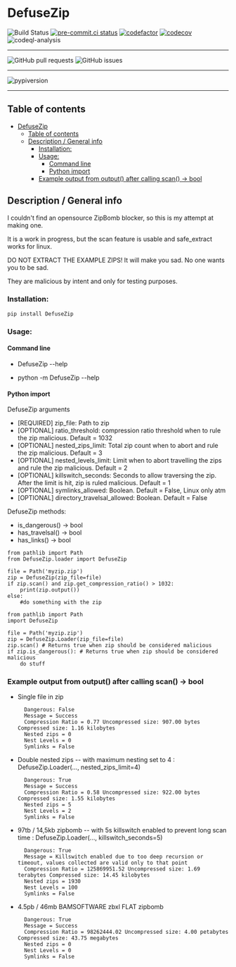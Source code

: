 # DefuseZip
![Build Status](https://github.com/kuviokelluja/DefuseZip/actions/workflows/tox.yml/badge.svg)
[![pre-commit.ci status](https://results.pre-commit.ci/badge/github/pre-commit/pre-commit/master.svg)](https://results.pre-commit.ci/latest/github/kuviokelluja/DefuseZip/main)
[![codefactor](https://www.codefactor.io/repository/github/kuviokelluja/defusezip/badge/main)](https://www.codefactor.io/repository/github/kuviokelluja/defusezip/overview/main)
[![codecov](https://codecov.io/gh/kuviokelluja/DefuseZip/branch/main/graph/badge.svg?token=AFSWTF0QBX)](https://codecov.io/gh/kuviokelluja/DefuseZip)
![codeql-analysis](https://github.com/kuviokelluja/DefuseZip/actions/workflows/codeql-analysis.yml/badge.svg)


----
![GitHub pull requests](https://img.shields.io/github/issues-pr/kuviokelluja/DefuseZip)
![GitHub issues](https://img.shields.io/github/issues-raw/kuviokelluja/DefuseZip)

----
![pypiversion](https://img.shields.io/pypi/v/DefuseZip)

----


## Table of contents
- [DefuseZip](#defusezip)
  - [Table of contents](#table-of-contents)
  - [Description / General info](#description--general-info)
    - [Installation:](#installation)
    - [Usage:](#usage)
      - [Command line](#command-line)
      - [Python import](#python-import)
    - [Example output from output() after calling scan() -> bool](#example-output-from-output-after-calling-scan---bool)

## Description / General info
I couldn't find an opensource ZipBomb blocker, so this is my attempt at making one.

It is a work in progress, but the scan feature is usable and safe_extract works for linux.

DO NOT EXTRACT THE EXAMPLE ZIPS! It will make you sad. No one wants you to be sad.

They are malicious by intent and only for testing purposes.
### Installation:
```
pip install DefuseZip
```
### Usage:

#### Command line

* DefuseZip --help

* python -m DefuseZip --help
#### Python import
DefuseZip arguments
* [REQUIRED] zip_file: Path to zip
* [OPTIONAL] ratio_threshold: compression ratio threshold when to rule the zip malicious. Default = 1032
* [OPTIONAL] nested_zips_limit: Total zip count when to abort and rule the zip malicious. Default = 3
* [OPTIONAL] nested_levels_limit: Limit when to abort travelling the zips and rule the zip malicious. Default = 2
* [OPTIONAL] killswitch_seconds: Seconds to allow traversing the zip. After the limit is hit, zip is ruled malicious. Default = 1
* [OPTIONAL] symlinks_allowed: Boolean. Default = False, Linux only atm
* [OPTIONAL] directory_travelsal_allowed: Boolean. Default = False

DefuseZip methods:
* is_dangerous() -> bool
* has_travelsal() -> bool
* has_links() -> bool

```
from pathlib import Path
from DefuseZip.loader import DefuseZip

file = Path('myzip.zip')
zip = DefuseZip(zip_file=file)
if zip.scan() and zip.get_compression_ratio() > 1032:
    print(zip.output())
else:
    #do something with the zip
```
```
from pathlib import Path
import DefuseZip

file = Path('myzip.zip')
zip = DefuseZip.Loader(zip_file=file)
zip.scan() # Returns true when zip should be considered malicious
if zip.is_dangerous(): # Returns true when zip should be considered malicious
    do stuff
```



### Example output from output() after calling scan() -> bool
* Single file in zip

        Dangerous: False
        Message = Success
        Compression Ratio = 0.77 Uncompressed size: 907.00 bytes Compressed size: 1.16 kilobytes
        Nested zips = 0
        Nest Levels = 0
        Symlinks = False
* Double nested zips -- with maximum nesting set to 4 : DefuseZip.Loader(..., nested_zips_limit=4)

        Dangerous: True
        Message = Success
        Compression Ratio = 0.58 Uncompressed size: 922.00 bytes Compressed size: 1.55 kilobytes
        Nested zips = 5
        Nest Levels = 2
        Symlinks = False
* 97tb / 14,5kb zipbomb -- with 5s killswitch enabled to prevent long scan time : DefuseZip.Loader(..., killswitch_seconds=5)

        Dangerous: True
        Message = Killswitch enabled due to too deep recursion or timeout, values collected are valid only to that point
        Compression Ratio = 125869951.52 Uncompressed size: 1.69 terabytes Compressed size: 14.45 kilobytes
        Nested zips = 1930
        Nest Levels = 100
        Symlinks = False
* 4.5pb / 46mb BAMSOFTWARE zbxl FLAT zipbomb

        Dangerous: True
        Message = Success
        Compression Ratio = 98262444.02 Uncompressed size: 4.00 petabytes Compressed size: 43.75 megabytes
        Nested zips = 0
        Nest Levels = 0
        Symlinks = False
